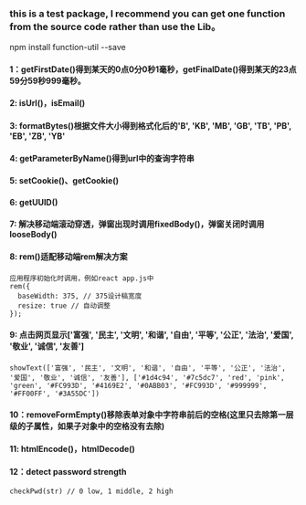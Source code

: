 ### this is a test package, I recommend you can get one function from the source code rather than use the Lib。

npm install function-util --save

#### 1：getFirstDate()得到某天的0点0分0秒1毫秒，getFinalDate()得到某天的23点59分59秒999毫秒。

#### 2: isUrl()，isEmail()

#### 3: formatBytes()根据文件大小得到格式化后的'B', 'KB', 'MB', 'GB', 'TB', 'PB', 'EB', 'ZB', 'YB'

#### 4: getParameterByName()得到url中的查询字符串

#### 5: setCookie()、getCookie()

#### 6: getUUID()

#### 7: 解决移动端滚动穿透，弹窗出现时调用fixedBody()，弹窗关闭时调用looseBody()

#### 8: rem()适配移动端rem解决方案
```
应用程序初始化时调用，例如react app.js中
rem({
  baseWidth: 375, // 375设计稿宽度
  resize: true // 自动调整
});
```

#### 9: 点击网页显示['富强', '民主', '文明', '和谐', '自由', '平等', '公正', '法治', '爱国', '敬业', '诚信', '友善']
```
showText(['富强', '民主', '文明', '和谐', '自由', '平等', '公正', '法治', '爱国', '敬业', '诚信', '友善'], ['#1d4c94', '#7c5dc7', 'red', 'pink', 'green', '#FC993D', '#4169E2', '#0ABB03', '#FC993D', '#999999', '#FF00FF', '#3A55DC'])
```

#### 10：removeFormEmpty()移除表单对象中字符串前后的空格(这里只去除第一层级的子属性，如果子对象中的空格没有去除)

#### 11: htmlEncode()，htmlDecode()

#### 12：detect password strength
```
checkPwd(str) // 0 low, 1 middle, 2 high
```
